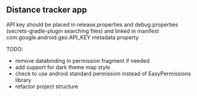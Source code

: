 ## Distance tracker app

API key should be placed in release.properties and debug.properties (secrets-gradle-plugin
 searching files) and linked in manifest com.google.android.geo.API_KEY metadata property

TODO:

* remove databinding in permission fragment if needed
* add support for dark theme map style
* check to use android standard permission instead of EasyPermissions library
* refactor project structure
